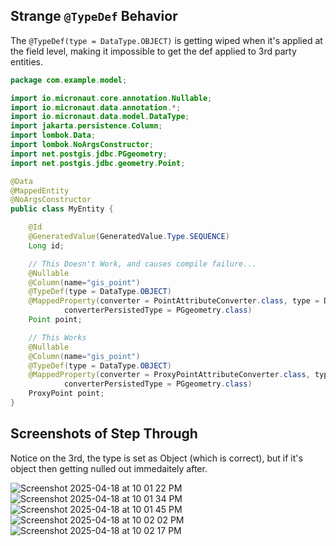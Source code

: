 ## Strange `@TypeDef` Behavior

The `@TypeDef(type = DataType.OBJECT)` is getting wiped when it's applied at the field level, making
it impossible to get the def applied to 3rd party entities. 


```java
package com.example.model;

import io.micronaut.core.annotation.Nullable;
import io.micronaut.data.annotation.*;
import io.micronaut.data.model.DataType;
import jakarta.persistence.Column;
import lombok.Data;
import lombok.NoArgsConstructor;
import net.postgis.jdbc.PGgeometry;
import net.postgis.jdbc.geometry.Point;

@Data
@MappedEntity
@NoArgsConstructor
public class MyEntity {

    @Id
    @GeneratedValue(GeneratedValue.Type.SEQUENCE)
    Long id;

    // This Doesn't Work, and causes compile failure...
    @Nullable
    @Column(name="gis_point")
    @TypeDef(type = DataType.OBJECT)
    @MappedProperty(converter = PointAttributeConverter.class, type = DataType.OBJECT,
            converterPersistedType = PGgeometry.class)
    Point point;

    // This Works    
    @Nullable
    @Column(name="gis_point")
    @TypeDef(type = DataType.OBJECT)
    @MappedProperty(converter = ProxyPointAttributeConverter.class, type = DataType.OBJECT,
            converterPersistedType = PGgeometry.class)
    ProxyPoint point;
}
```

## Screenshots of Step Through

Notice on the 3rd, the type is set as Object (which is correct), but if it's object then getting nulled out immedaitely after.

![Screenshot 2025-04-18 at 10 01 22 PM](https://github.com/user-attachments/assets/4488f5e4-807f-4827-afda-b4729b9bd415)
![Screenshot 2025-04-18 at 10 01 34 PM](https://github.com/user-attachments/assets/53db4269-5f80-4946-bb98-31cdf6ed9a58)
![Screenshot 2025-04-18 at 10 01 45 PM](https://github.com/user-attachments/assets/f4efae59-4523-452e-84de-a2c17dd616cc)
![Screenshot 2025-04-18 at 10 02 02 PM](https://github.com/user-attachments/assets/c2d81564-3399-49db-b481-c00514cab209)
![Screenshot 2025-04-18 at 10 02 17 PM](https://github.com/user-attachments/assets/4de48eb6-7266-4677-b870-03746b68d5cf)

